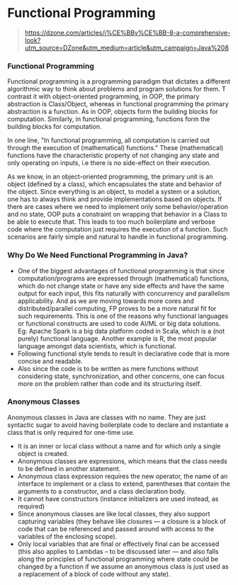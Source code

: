 # Functional Programming
> https://dzone.com/articles/j%CE%BBv%CE%BB-8-a-comprehensive-look?utm_source=DZone&utm_medium=article&utm_campaign=Java%208
### Functional Programming
Functional programming is a programming paradigm that dictates a different algorithmic way to think about problems and program solutions for them. T contrast it with object-oriented programming, in OOP, the primary abstraction is Class/Object, whereas in functional programming the primary abstraction is a function. As in OOP, objects form the building blocks for computation. Similarly, in functional programming, functions form the building blocks for computation.

In one line, "In functional programming, all computation is carried out through the execution of (mathematical) functions." These (mathematical) functions have the characteristic property of not changing any state and only operating on inputs, i.e there is no side-effect on their execution.

As we know, in an object-oriented programming, the primary unit is an object (defined by a class), which encapsulates the state and behavior of the object. Since everything is an object, to model a system or a solution, one has to always think and provide implementations based on objects. If there are cases where we need to implement only some behavior/operation and no state, OOP puts a constraint on wrapping that behavior in a Class to be able to execute that. This leads to too much boilerplate and verbose code where the computation just requires the execution of a function. Such scenarios are fairly simple and natural to handle in functional programming.

### Why Do We Need Functional Programming in Java?
* One of the biggest advantages of functional programming is that since computation/programs are expressed through (mathematical) functions, which do not change state or have any side effects and have the same output for each input, this fits naturally with concurrency and parallelism applicability. And as we are moving towards more cores and distributed/parallel computing, FP proves to be a more natural fit for such requirements. This is one of the reasons why functional languages or functional constructs are used to code AI/ML or big data solutions. Eg: Apache Spark is a big data platform coded in Scala, which is a (not purely) functional language. Another example is R, the most popular language amongst data scientists, which is functional.
* Following functional style tends to result in declarative code that is more concise and readable.
* Also since the code is to be written as mere functions without considering state, synchronization, and other concerns, one can focus more on the problem rather than code and its structuring itself.

### Anonymous Classes
Anonymous classes in Java are classes with no name. They are just syntactic sugar to avoid having boilerplate code to declare and instantiate a class that is only required for one-time use.

* It is an inner or local class without a name and for which only a single object is created.
* Anonymous classes are expressions, which means that the class needs to be defined in another statement.
* Anonymous class expression requires the new operator, the name of an interface to implement or a class to extend, parentheses that contain the arguments to a constructor, and a class declaration body.
* It cannot have constructors (instance initializers are used instead, as required)
* Since anonymous classes are like local classes, they also support capturing variables (they behave like closures — a closure is a block of code that can be referenced and passed around with access to the variables of the enclosing scope).
* Only local variables that are final or effectively final can be accessed (this also applies to Lambdas – to be discussed later — and also falls along the principles of functional programming where state could be changed by a function if we assume an anonymous class is just used as a replacement of a block of code without any state).

